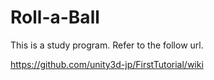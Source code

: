 # Roll-a-Ball

This is a study program.
Refer to the follow url.

https://github.com/unity3d-jp/FirstTutorial/wiki
